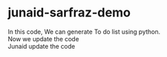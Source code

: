 # junaid-sarfraz-demo
In this code, We can generate To do list using python.
<br>
Now we update the code 
<br>
Junaid update the code 
